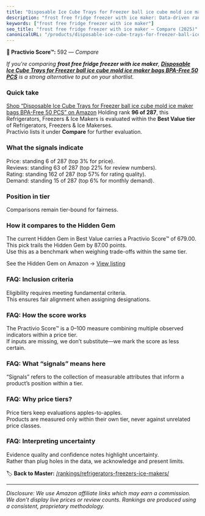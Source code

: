 ```yaml
---
title: "Disposable Ice Cube Trays for Freezer ball ice cube mold ice maker bags BPA-Free 50 PCS"
description: "frost free fridge freezer with ice maker: Data-driven ranking using the Practivio Score™. Positioned by quality, value, demand, findability, momentum."
keywords: ["frost free fridge freezer with ice maker"]
seo_title: "frost free fridge freezer with ice maker — Compare (2025)"
canonicalURL: "/products/disposable-ice-cube-trays-for-freezer-ball-ice-cube-mold-ice-maker-bags-bpa-free-50-pcs-B0B6NR5N98/"
---
```


**🛒 Practivio Score™:** 592 — _Compare_


*If you're comparing **frost free fridge freezer with ice maker**, **[Disposable Ice Cube Trays for Freezer ball ice cube mold ice maker bags BPA-Free 50 PCS](https://www.amazon.com/dp/B0B6NR5N98?tag=practivio-20)** is a strong alternative to put on your shortlist.*
### Quick take
[Shop “Disposable Ice Cube Trays for Freezer ball ice cube mold ice maker bags BPA-Free 50 PCS” on Amazon](https://www.amazon.com/dp/B0B6NR5N98?tag=practivio-20)
Holding rank **96 of 287**, this Refrigerators, Freezers & Ice Makers is evaluated within the **Best Value tier** of Refrigerators, Freezers & Ice Makerses.  
Practivio lists it under **Compare** for further evaluation.

### What the signals indicate
Price: standing 6 of 287 (top 3% for price).  
Reviews: standing 63 of 287 (top 22% for review numbers).  
Rating: standing 162 of 287 (top 57% for rating quality).  
Demand: standing 15 of 287 (top 6% for monthly demand).

### Position in tier
Comparisons remain tier-bound for fairness.

### How it compares to the Hidden Gem
The current Hidden Gem in Best Value carries a Practivio Score™ of 679.00.  
This pick trails the Hidden Gem by 87.00 points.  
Use this as a benchmark when weighing trade-offs within the same tier.  

See the Hidden Gem on Amazon → [View listing](https://www.amazon.com/dp/B07Y9S7L29?tag=practivio-20)

### FAQ: Inclusion criteria
Eligibility requires meeting fundamental criteria.  
This ensures fair alignment when assigning designations.

### FAQ: How the score works
The Practivio Score™ is a 0–100 measure combining multiple observed indicators within a price tier.  
If inputs are missing, we don’t substitute—we mark the score as less certain.

### FAQ: What “signals” means here
“Signals” refers to the collection of measurable attributes that inform a product’s position within a tier.

### FAQ: Why price tiers?
Price tiers keep evaluations apples-to-apples.  
Products are measured only within their own tier, never against unrelated price classes.

### FAQ: Interpreting uncertainty
Evidence quality and confidence notes highlight uncertainty.  
Rather than plug holes in the data, we acknowledge and present limits.

<!-- Missing template for Compare/CompareWithinPriceClass -->


🏷️ **Back to Master:** [/rankings/refrigerators-freezers-ice-makers/](/rankings/refrigerators-freezers-ice-makers/)

---
_Disclosure: We use Amazon affiliate links which may earn a commission. We don’t display live prices or review counts. Rankings are produced using a consistent, proprietary methodology._
